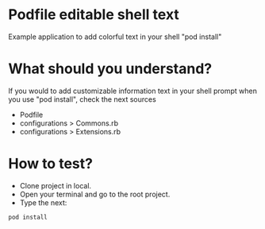 # Podfile editable shell text

Example application to add colorful text in your shell "pod install"

# What should you understand?

If you would to add customizable information text in your shell prompt when you use "pod install", check the next sources

- Podfile
- configurations > Commons.rb
- configurations > Extensions.rb


# How to test?

- Clone project in local.
- Open your terminal and go to the root project.
- Type the next:

```
pod install
```
